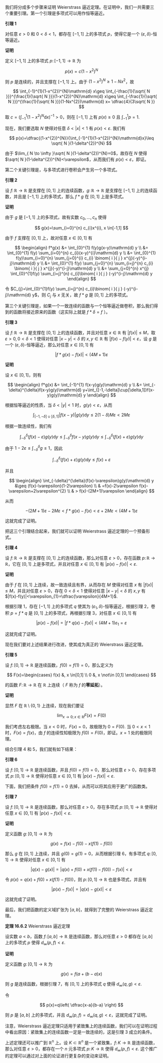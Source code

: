 我们将分成多个步骤来证明 Weierstrass 逼近定理。在证明中，我们一共需要三个重要引理。第一个引理是多项式可以用作恒等逼近。

**引理 1**

对任意 $\varepsilon>0$ 和 $0<\delta<1$，都存在 $[-1,1]$ 上的多项式 $p$，使得它是一个 $(\varepsilon,\delta)$-恒等逼近。

**证明**

定义 $[-1,1]$ 上的多项式 $p\colon [-1,1]\to \mathbb{R}$ 为

$$
p(x)=c(1-x^{2})^{N}
$$

则 $p$ 是连续的，并且支撑在 $[-1,1]$ 上。由于 $(1-x^{2})^{N}\geq 1-Nx^{2}$，故

$$
\int_{-1}^{1}(1-x^{2})^{N}\mathrm{d} x\geq \int_{-\frac{1}{\sqrt{ N }}}^{\frac{1}{\sqrt{ N }}}(1-x^{2})^{N}\mathrm{d} x\geq \int_{-\frac{1}{\sqrt{ N }}}^{\frac{1}{\sqrt{ N }}}(1-Nx^{2})\mathrm{d} x= \dfrac{4}{3\sqrt{ N }}
$$

取 $c=\left( \int_{-1}^{1}(1-x^{2})^{N}\mathrm{d}x \right)^{-1}>0$，则在 $[-1,1]$ 上有 $p(x)\geq 0$ 且 $\int_{-1}^{1}p=1$.

现在，我们要选取 $N$ 使得对任意 $\delta<|x|<1$ 有 $p(x)<\varepsilon$. 我们有

$$
p(x)=\dfrac{(1-x^{2})^{N}}{\int_{-1}^{1}(1-x^{2})^{N}\mathrm{d}x}\leq \sqrt{ N }(1-\delta^{2})^{N}
$$

由于 $\lim_{ N \to \infty }\sqrt{ N }(1-\delta^{2})^{N}=0$，故存在 $N$ 使得 $\sqrt{ N }(1-\delta^{2})^{N}<\varepsilon$，从而我们有 $p(x)<\varepsilon$，即证。

第二个关键引理是，与多项式进行卷积会产生另一个多项式。

**引理 2**

设 $f\colon \mathbb{R}\to \mathbb{R}$ 是支撑在 $[0,1]$ 上的连续函数，$g\colon \mathbb{R}\to \mathbb{R}$ 是支撑在 $[-1,1]$ 上的连续函数，并且是 $[-1,1]$ 上的多项式，那么 $f*g$ 在 $[0,1]$ 上是多项式。

**证明**

由于 $g$ 是 $[-1,1]$ 上的多项式，故有实数 $c_{0},\dots,c_{n}$ 使得

$$
g(x)=\sum_{i=0}^{n} c_{i}x^{i}, x \in[-1,1]
$$

由于 $f$ 支撑在 $[0,1]$ 上，故对任意 $x \in[0,1]$ 有

$$
\begin{align}
f*g(x) &= \int_{0}^{1} f(y)g(x-y)\mathrm{d} y \\
&= \int_{0}^{1} f(y) \sum_{i=0}^{n} c_{i}(x-y)^{i}\mathrm{d} y \\
&= \int_{0}^{1} f(y)\sum_{i=0}^{n} \sum_{j=0}^{i} c_{i} \binom{ i }{ j } x^{j}(-y)^{i-j}\mathrm{d} y \\
&= \int_{0}^{1} f(y) \sum_{j=0}^{n} \sum_{i=j}^{n} c_{i} \binom{ i }{ j } x^{j}(-y)^{i-j}\mathrm{d} y \\
&= \sum_{j=0}^{n} x^{j} \int_{0}^{1}f(y) \sum_{i=j}^{n} c_{i}\binom{ i }{ j } (-y)^{i-j}\mathrm{d} y
\end{align}
$$

令 $C_{j}=\int_{0}^{1}f(y) \sum_{i=j}^{n} c_{i}\binom{ i }{ j } (-y)^{i-j}\mathrm{d} y$，则 $C_{j}$ 与 $x$ 无关，故 $f*g$ 是 $[0,1]$ 上的多项式。

第三个关键引理是，如果一个一致连续的函数与一个恒等逼近做卷积，那么我们得到的函数将接近原来的函数（这实际上就是 $f*\delta=f$ ）。

**引理 3**

设 $f\colon \mathbb{R}\to \mathbb{R}$ 是支撑在 $[0,1]$ 上的连续函数，并且对任意 $x \in \mathbb{R}$ 有 $|f(x)|\leq M$，取 $\varepsilon>0,0<\delta<1$ 使得对任意 $|x-y|<\delta$ 的 $x,y\in \mathbb{R}$ 有 $|f(x)-f(y)|<\varepsilon$，设 $g$ 是一个 $(\varepsilon,\delta)$-恒等逼近，那么对任意 $x \in[0,1]$ 有

$$
|f*g(x)-f(x)|<(4M+1)\varepsilon
$$

**证明**

设 $x \in[0,1]$，则有

$$
\begin{align}
f*g(x) &= \int_{-1}^{1} f(x-y)g(y)\mathrm{d} y \\
&= \int_{-\delta}^{\delta}f(x-y)g(y)\mathrm{d} y+\int_{[-1,-\delta]\cup[\delta,1]}f(x-y)g(y)\mathrm{d} y
\end{align}
$$

根据恒等逼近的性质，当 $\delta<|y|<1$ 时，$g(y)<\varepsilon$，从而

$$
\int_{[-1,-\delta]\cup[\delta,1]}|f(x-y)|g(y)\mathrm{d} y\leq 2(1-\delta)M\varepsilon<2M\varepsilon
$$

根据一致连续性，我们有

$$
\int_{-\delta}^{\delta}(f(x)-\varepsilon)g(y)\mathrm{d} y \leq\int_{-\delta}^{\delta}f(x-y)g(y)\mathrm{d} y\leq \int_{-\delta}^{\delta}(f(x)+\varepsilon)g(y)\mathrm{d} y
$$

由于 $1-2\varepsilon\leq\int_{-\delta}^{\delta}g\leq 1$，因此

$$
\int_{-\delta}^{\delta}(f(x)+\varepsilon)g(y)\mathrm{d} y\leq f(x)+\varepsilon
$$

并且

$$
\begin{align}
\int_{-\delta}^{\delta}(f(x)-\varepsilon)g(y)\mathrm{d} y &\geq (f(x)-\varepsilon)(1-2\varepsilon) \\
& =f(x)-2\varepsilon f(x)-\varepsilon+2\varepsilon^{2} \\
& > f(x)-(2M+1)\varepsilon
\end{align}
$$

从而

$$
-(2M+1)\varepsilon-2M\varepsilon< f*g(x)-f(x)< \varepsilon+2M\varepsilon<(4M+1)\varepsilon
$$

这就完成了证明。

把这三个引理结合起来，我们就可以证明 Weierstrass 逼近定理的一个预备形式。

**引理 4**

设 $f\colon \mathbb{R}\to \mathbb{R}$ 是支撑在 $[0,1]$ 上的连续函数，那么对任意 $\varepsilon>0$，存在函数 $p\colon \mathbb{R}\to \mathbb{R}$，它在 $[0,1]$ 上是多项式，并且对任意 $x \in[0,1]$ 有 $|p(x)-f(x)|<\varepsilon$.

**证明**

由于 $f$ 在 $[0,1]$ 上连续，故一致连续且有界，从而存在 $M$ 使得对任意 $x$ 有 $|f(x)|\leq M$，并且对任意 $\varepsilon>0$，存在 $0<\delta<1$ 使得对任意 $|x-y|<\delta$ 的 $x,y$ 有 $|f(x)-f(y)|<\varepsilon_{1}=\dfrac{\varepsilon}{4M+1}$.

根据引理 1，存在 $[-1,1]$ 上的多项式 $q$ 使其为 $(\varepsilon_{1},\delta)$-恒等逼近，根据引理 2，卷积 $p=f*q$ 是 $[0,1]$ 上的多项式，再根据引理 3，对任意 $x \in[0,1]$ 有

$$
|p(x)-f(x)|=|f*q(x)-f(x)|<(4M+1)\varepsilon_{1}=\varepsilon
$$

这就完成了证明。

现在我们要对上述结果进行改进，使其成为真正的 Weierstrass 逼近定理。

**引理 5**

设 $f\colon [0,1]\to \mathbb{R}$ 是连续函数，$f(0)=f(1)=0$，那么定义为

$$
F(x)=\begin{cases}
f(x) &, x \in[0,1] \\
0 &, x \not\in [0,1]
\end{cases}
$$

的函数 $F\colon \mathbb{R}\to \mathbb{R}$ 在 $\mathbb{R}$ 上连续（ $F$ 称为 $f$ 的**零延拓**）。

**证明**

显然 $F$ 在 $\mathbb{R}\setminus\{ 0,1 \}$ 上连续，现在我们要证

$$
\lim_{ x \to 0;x \in \mathbb{R} } F(x)=F(0)
$$

我们考虑左右极限。当 $x<0$ 时，$F(x)=0$，故极限为 $0=F(0)$. 当 $0<x<1$ 时，$F(x)=f(x)$，由 $f$ 的连续性知极限为 $f(0)=F(0)$，即证。$x=1$ 处的极限同理。

结合引理 4 和 5，我们就有如下结果：

**引理 6**

设 $f\colon [0,1]\to \mathbb{R}$ 是连续函数，并且 $f(0)=f(1)=0$，那么对任意 $\varepsilon>0$，存在多项式 $p\colon [0,1]\to \mathbb{R}$ 使得对任意 $x \in[0,1]$ 有 $|p(x)-f(x)|<\varepsilon$.

下面，我们把条件 $f(0)=f(1)=0$ 去掉，从而可以将其应用于更广的函数类。

**引理 7**

设 $f\colon [0,1]\to \mathbb{R}$ 是连续函数，那么对任意 $\varepsilon>0$，存在多项式 $p\colon [0,1]\to \mathbb{R}$ 使得对任意 $x \in[0,1]$ 有 $|p(x)-f(x)|<\varepsilon$.

**证明**

定义函数 $g\colon [0,1]\to \mathbb{R}$ 为

$$
g(x)=f(x)-f(0)-x(f(1)-f(0))
$$

那么 $g$ 在 $[0,1]$ 上连续，并且 $g(0)=g(1)=0$，从而根据引理 6，有多项式 $q\colon [0,1]\to \mathbb{R}$ 使得对任意 $x \in[0,1]$ 有

$$
|q(x)-g(x)|=|q(x)+f(0)+x(f(1)-f(0))-f(x)|<\varepsilon
$$

令 $p(x)=q(x)+f(0)+x(f(1)-f(0))$，则 $p\colon [0,1]\to \mathbb{R}$ 也是多项式，并且有

$$
|p(x)-f(x)|=|q(x)-g(x)|<\varepsilon
$$

这就完成了证明。

最后，我们把函数的定义域扩张为 $[a,b]$，就得到了完整的 Weierstrass 逼近定理。

**定理 16.6.2** Weierstrass 逼近定理

设实数 $a<b$，函数 $f\colon [a,b]\to \mathbb{R}$ 是连续函数，那么对任意 $\varepsilon>0$ 都存在 $[a,b]$ 上的多项式 $p$ 使得 $d_{\infty}(p,f)<\varepsilon$.

**证明**

定义函数 $g\colon [0,1]\to \mathbb{R}$ 为

$$
g(x)=f(a+(b-a)x)
$$

则 $g$ 是连续函数，根据引理 7，有 $[0,1]$ 上的多项式 $q$ 使得 $d_{\infty}(q,g)<\varepsilon$.

令

$$
p(x)=q\left( \dfrac{x-a}{b-a} \right)
$$

则 $p$ 是 $[a,b]$ 上的多项式，并且 $d_{\infty}(p,f)=d_{\infty}(q,g)<\varepsilon$，这就完成了证明。

注意，Weierstrass 逼近定理只适用于紧致集上的连续函数，我们可以在证明过程中看出原因：紧致集上的连续函数一定是一致连续的，这是引理 3 成立的条件。

上述定理还可以推广到 $\mathbb{R}^{n}$ 上。设 $K\subset \mathbb{R}^{n}$ 是一个紧致集，$f\colon K\to \mathbb{R}$ 是连续函数，那么对任意 $\varepsilon>0$，都存在一个 $n$ 元多项式 $p\colon K\to \mathbb{R}$ 使得 $d_{\infty}(p,f)<\varepsilon$. 这个推广的定理可以通过对上面的论证进行更复杂的变动来证明。